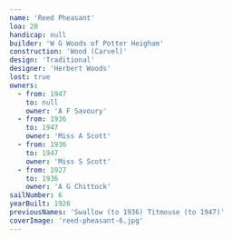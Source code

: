 ```yaml
---
name: 'Reed Pheasant'
loa: 20
handicap: null
builder: 'W G Woods of Potter Heigham'
construction: 'Wood (Carvel)'
design: 'Traditional'
designer: 'Herbert Woods'
lost: true
owners:
  - from: 1947
    to: null
    owner: 'A F Savoury'
  - from: 1936
    to: 1947
    owner: 'Miss A Scott'
  - from: 1936
    to: 1947
    owner: 'Miss S Scott'
  - from: 1927
    to: 1936
    owner: 'A G Chittock'
sailNumber: 6
yearBuilt: 1926
previousNames: 'Swallow (to 1936) Titmouse (to 1947)'
coverImage: 'reed-pheasant-6.jpg'
---
```

